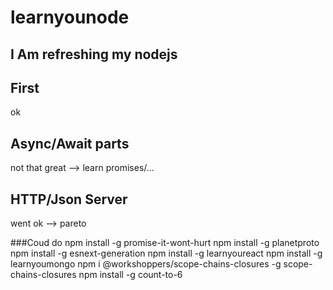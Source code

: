 # learnyounode
## I Am refreshing my nodejs
## First  
ok 
## Async/Await parts 
not that great --> learn promises/...

## HTTP/Json Server 
went ok --> pareto


###Coud do
npm install -g promise-it-wont-hurt 
npm install -g planetproto
npm install -g esnext-generation
npm install -g learnyoureact
npm install -g learnyoumongo
npm i @workshoppers/scope-chains-closures -g
scope-chains-closures
npm install -g count-to-6


